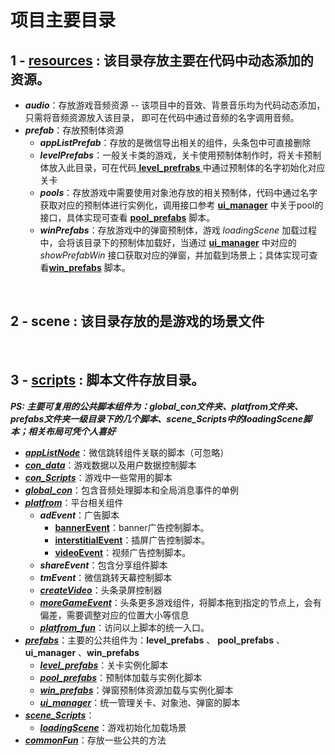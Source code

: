 项目主要目录
====
## 1 - [resources](https://github.com/ITMasterC/gameTemplate/tree/master/assets/resources) : 该目录存放主要在代码中动态添加的资源。
* ***audio***：存放游戏音频资源 -- 该项目中的音效、背景音乐均为代码动态添加， 只需将音频资源放入该目录， 即可在代码中通过音频的名字调用音频。<br>
* ***prefab***：存放预制体资源<br>
	* ***appListPrefab***：存放的是微信导出相关的组件，头条包中可直接删除<br>
	* ***levelPrefabs***：一般关卡类的游戏，关卡使用预制体制作时，将关卡预制体放入此目录，可在代码[ **level_prefrabs** ](https://github.com/ITMasterC/gameTemplate/tree/master/gameTemplatePro/assets/scripts/prefabs/level_prefabs.js)中通过预制体的名字初始化对应关卡<br>
	* ***pools***：存放游戏中需要使用对象池存放的相关预制体，代码中通过名字获取对应的预制体进行实例化，调用接口参考 [**ui_manager**](https://github.com/ITMasterC/gameTemplate/tree/master/gameTemplatePro/assets/scripts/prefabs/ui_manager.js) 中关于pool的接口，具体实现可查看 [**pool_prefabs**](https://github.com/ITMasterC/gameTemplate/tree/master/gameTemplatePro/assets/scripts/prefabs/pool_prefabs.js) 脚本。<br>
	* ***winPrefabs***：存放游戏中的弹窗预制体，游戏 *loadingScene* 加载过程中，会将该目录下的预制体加载好，当通过 [**ui_manager**](https://github.com/ITMasterC/gameTemplate/tree/master/gameTemplatePro/assets/scripts/prefabs/ui_manager.js) 中对应的 *showPrefabWin* 接口获取对应的弹窗，并加载到场景上；具体实现可查看[**win_prefabs**](https://github.com/ITMasterC/gameTemplate/tree/master/gameTemplatePro/assets/scripts/prefabs/win_prefabs.js) 脚本。<br>
<br>

## 2 - scene : 该目录存放的是游戏的场景文件

<br>

## 3 - [scripts](https://github.com/ITMasterC/gameTemplate/tree/master/gameTemplatePro/assets/scripts) : 脚本文件存放目录。
***PS: 主要可复用的公共脚本组件为：global_con文件夹、platfrom文件夹、prefabs文件夹一级目录下的几个脚本、scene_Scripts中的loadingScene脚本；相关布局可凭个人喜好***
* [***appListNode***](https://github.com/ITMasterC/gameTemplate/tree/master/gameTemplatePro/assets/scripts/appListNode)：微信跳转组件关联的脚本（可忽略）<br>
* [***con_data***](https://github.com/ITMasterC/gameTemplate/tree/master/gameTemplatePro/assets/scripts/con_data)：游戏数据以及用户数据控制脚本<br>
* [***con_Scripts***](https://github.com/ITMasterC/gameTemplate/tree/master/gameTemplatePro/assets/scripts/con_Scripts)：游戏中一些常用的脚本<br>
* [***global_con***](https://github.com/ITMasterC/gameTemplate/tree/master/gameTemplatePro/assets/scripts/global_con)：包含音频处理脚本和全局消息事件的单例<br>
* [***platfrom***](https://github.com/ITMasterC/gameTemplate/tree/master/gameTemplatePro/assets/scripts/platfrom)：平台相关组件
	* ***adEvent***：广告脚本
		* [**bannerEvent**](https://github.com/ITMasterC/gameTemplate/tree/master/gameTemplatePro/assets/scripts/platfrom/adEvent/bannerEvent.js)：banner广告控制脚本。
		* [**interstitialEvent**](https://github.com/ITMasterC/gameTemplate/tree/master/gameTemplatePro/assets/scripts/platfrom/adEvent/interstitialEvent.js)：插屏广告控制脚本。
		* [**videoEvent**](https://github.com/ITMasterC/gameTemplate/tree/master/gameTemplatePro/assets/scripts/platfrom/adEvent/videoEvent.js)：视频广告控制脚本。
	* ***shareEvent***：包含分享组件脚本
	* ***tmEvent***：微信跳转天幕控制脚本
	* [***createVideo***](https://github.com/ITMasterC/gameTemplate/tree/master/gameTemplatePro/assets/scripts/platfrom/createVideo.js)：头条录屏控制器
	* [***moreGameEvent***](https://github.com/ITMasterC/gameTemplate/tree/master/gameTemplatePro/assets/scripts/platfrom/moreGameEvent.js)：头条更多游戏组件，将脚本拖到指定的节点上，会有偏差，需要调整对应的位置大小等信息
	* [***platfrom_fun***](https://github.com/ITMasterC/gameTemplate/tree/master/gameTemplatePro/assets/scripts/platfrom/platfrom_fun.js)：访问以上脚本的统一入口。
* [***prefabs***](https://github.com/ITMasterC/gameTemplate/tree/master/gameTemplatePro/assets/scripts/prefabs)：主要的公共组件为：**level_prefabs** 、 **pool_prefabs** 、**ui_manager** 、**win_prefabs**<br>
	* [***level_prefabs***](https://github.com/ITMasterC/gameTemplate/tree/master/gameTemplatePro/assets/scripts/prefabs/level_prefabs)：关卡实例化脚本
	* [***pool_prefabs***](https://github.com/ITMasterC/gameTemplate/tree/master/gameTemplatePro/assets/scripts/prefabs/level_prefabs)：预制体加载与实例化脚本
	* [***win_prefabs***](https://github.com/ITMasterC/gameTemplate/tree/master/gameTemplatePro/assets/scripts/prefabs/win_prefabs)：弹窗预制体资源加载与实例化脚本
	* [***ui_manager***](https://github.com/ITMasterC/gameTemplate/tree/master/gameTemplatePro/assets/scripts/prefabs/level_prefabs)：统一管理关卡、对象池、弹窗的脚本
* [***scene_Scripts***](https://github.com/ITMasterC/gameTemplate/tree/master/gameTemplatePro/assets/scripts/scene_Scripts/loadingScene)：
	* [***loadingScene***](https://github.com/ITMasterC/gameTemplate/tree/master/gameTemplatePro/assets/scripts/scene_Scripts/loadingScene.js)：游戏初始化加载场景
* [***commonFun***](https://github.com/ITMasterC/gameTemplate/tree/master/gameTemplatePro/assets/scripts/commonFun.js)：存放一些公共的方法
